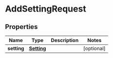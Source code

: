 

# AddSettingRequest


## Properties

| Name | Type | Description | Notes |
|------------ | ------------- | ------------- | -------------|
|**setting** | [**Setting**](Setting.md) |  |  [optional] |



